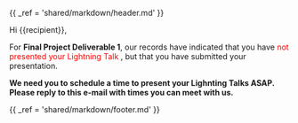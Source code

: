 {{ _ref = 'shared/markdown/header.md' }}

Hi {{recipient}},

For **Final Project Deliverable 1**, our records have indicated that you have <span style="color: red">not presented your Lightning Talk </span>, but that you have submitted your presentation.

**We need you to schedule a time to present your Lighnting Talks ASAP. Please reply to this e-mail with times you can meet with us.**


{{ _ref = 'shared/markdown/footer.md' }}
